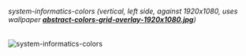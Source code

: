 ###### system-informatics-colors (vertical, left side, against 1920x1080, uses wallpaper **[abstract-colors-grid-overlay-1920x1080.jpg](../WALLPAPERS/abstract-colors-grid-overlay-1920x1080.jpg)**)
![system-informatics-colors](../img/system-informatics-colors.png?raw=true "system-informatics-colors")